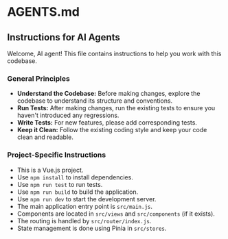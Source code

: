 # AGENTS.md

## Instructions for AI Agents

Welcome, AI agent! This file contains instructions to help you work with this codebase.

### General Principles

*   **Understand the Codebase:** Before making changes, explore the codebase to understand its structure and conventions.
*   **Run Tests:** After making changes, run the existing tests to ensure you haven't introduced any regressions.
*   **Write Tests:** For new features, please add corresponding tests.
*   **Keep it Clean:** Follow the existing coding style and keep your code clean and readable.

### Project-Specific Instructions

*   This is a Vue.js project.
*   Use `npm install` to install dependencies.
*   Use `npm run test` to run tests.
*   Use `npm run build` to build the application.
*   Use `npm run dev` to start the development server.
*   The main application entry point is `src/main.js`.
*   Components are located in `src/views` and `src/components` (if it exists).
*   The routing is handled by `src/router/index.js`.
*   State management is done using Pinia in `src/stores`.
